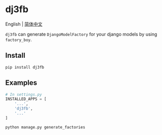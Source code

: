 # dj3fb

English | [简体中文](README_ZH.md)

`dj3fb` can generate `DjangoModelFactory` for your django models by using `factory_boy`.

## Install

```shell script
pip install dj3fb

```

## Examples

```python
# In settings.py
INSTALLED_APPS = [
    '...',
    'dj3fb',
    '...'
]

```

```shell
python manage.py generate_factories

```